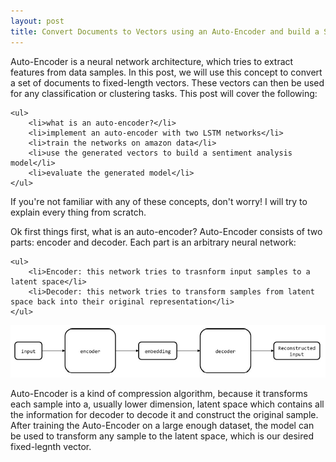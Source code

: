 ```yaml
---
layout: post
title: Convert Documents to Vectors using an Auto-Encoder and build a Sentiment Analysis model
---
```


Auto-Encoder is a neural network architecture, which tries to extract features from data samples. In this post, we will use this concept to convert a set of documents to fixed-length vectors. These vectors can then be used for any classification or clustering tasks. This post will cover the following:

	<ul>
  		<li>what is an auto-encoder?</li>
  		<li>implement an auto-encoder with two LSTM networks</li>
  		<li>train the networks on amazon data</li>
  		<li>use the generated vectors to build a sentiment analysis model</li>
  		<li>evaluate the generated model</li>
	</ul>

If you're not familiar with any of these concepts, don't worry! I will try to explain every thing from scratch.

Ok first things first, what is an auto-encoder?
Auto-Encoder consists of two parts: encoder and decoder. Each part is an arbitrary neural network:

	<ul>
		<li>Encoder: this network tries to trasnform input samples to a latent space</li>
		<li>Decoder: this network tries to transform samples from latent space back into their original representation</li>
	</ul>

![alt text](ae.jpg "Auto-Encoder Architecture")

Auto-Encoder is a kind of compression algorithm, because it transforms each sample into a, usually lower dimension, latent space which contains all the information for decoder to decode it and construct the original sample. After training the Auto-Encoder on a large enough dataset, the model can be used to transform any sample to the latent space, which is our desired fixed-legnth vector.

	